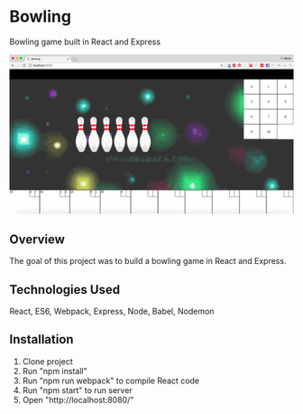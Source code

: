 # Bowling
Bowling game built in React and Express

![alt text](Bowling-Screenshot.png?raw=true)

## Overview
The goal of this project was to build a bowling game in React and Express.

## Technologies Used
React, ES6, Webpack, Express, Node, Babel, Nodemon

## Installation
1. Clone project
2. Run "npm install"
3. Run "npm run webpack" to compile React code
4. Run "npm start" to run server
5. Open "http://localhost:8080/"
